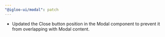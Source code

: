 ```yaml
---
"@igloo-ui/modal": patch
---
```


- Updated the Close button position in the Modal component to prevent it from overlapping with Modal content.

